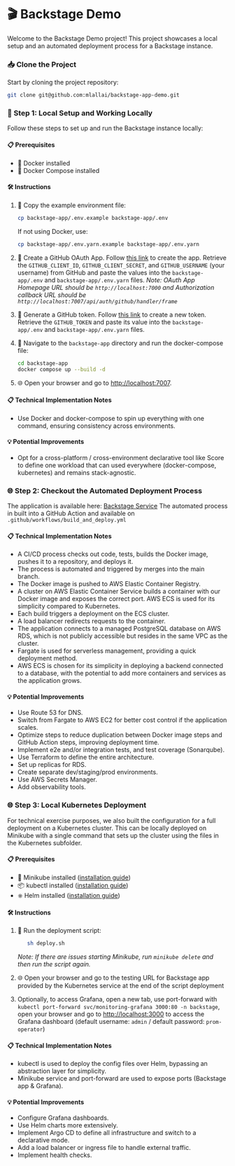 # 🎬 Backstage Demo

Welcome to the Backstage Demo project! This project showcases a local setup and an automated deployment process for a Backstage instance.

### 📥 Clone the Project

Start by cloning the project repository:

```sh
git clone git@github.com:mlallai/backstage-app-demo.git
```

### 🚀 Step 1: Local Setup and Working Locally

Follow these steps to set up and run the Backstage instance locally:

#### 📋 Prerequisites

- 🐳 Docker installed
- 🐳 Docker Compose installed

#### 🛠️ Instructions

1. 📄 Copy the example environment file:

   ```sh
   cp backstage-app/.env.example backstage-app/.env
   ```

   If not using Docker, use:

   ```sh
   cp backstage-app/.env.yarn.example backstage-app/.env.yarn
   ```

2. 🔑 Create a GitHub OAuth App. Follow [this link](https://github.com/settings/applications/new) to create the app. Retrieve the `GITHUB_CLIENT_ID`, `GITHUB_CLIENT_SECRET`, and `GITHUB_USERNAME` (your username) from GitHub and paste the values into the `backstage-app/.env` and `backstage-app/.env.yarn` files.
   _Note: OAuth App Homepage URL should be `http://localhost:7000` and Authorization callback URL should be `http://localhost:7007/api/auth/github/handler/frame`_

3. 🔑 Generate a GitHub token. Follow [this link](https://github.com/settings/tokens/new) to create a new token. Retrieve the `GITHUB_TOKEN` and paste its value into the `backstage-app/.env` and `backstage-app/.env.yarn` files.

4. 📂 Navigate to the `backstage-app` directory and run the docker-compose file:
   ```sh
   cd backstage-app
   docker compose up --build -d
   ```
5. 🌐 Open your browser and go to [http://localhost:7007](http://localhost:7007).

#### 📋 Technical Implementation Notes

- Use Docker and docker-compose to spin up everything with one command, ensuring consistency across environments.

#### 💡 Potential Improvements

- Opt for a cross-platform / cross-environment declarative tool like Score to define one workload that can used everywhere (docker-compose, kubernetes) and remains stack-agnostic.

### 🌐 Step 2: Checkout the Automated Deployment Process

The application is available here: [Backstage Service](http://backstage-service-3-lb-618052225.eu-west-3.elb.amazonaws.com/)
The automated process in built into a GitHub Action and available on `.github/workflows/build_and_deploy.yml`

#### 📋 Technical Implementation Notes

- A CI/CD process checks out code, tests, builds the Docker image, pushes it to a repository, and deploys it.
- The process is automated and triggered by merges into the main branch.
- The Docker image is pushed to AWS Elastic Container Registry.
- A cluster on AWS Elastic Container Service builds a container with our Docker image and exposes the correct port. AWS ECS is used for its simplicity compared to Kubernetes.
- Each build triggers a deployment on the ECS cluster.
- A load balancer redirects requests to the container.
- The application connects to a managed PostgreSQL database on AWS RDS, which is not publicly accessible but resides in the same VPC as the cluster.
- Fargate is used for serverless management, providing a quick deployment method.
- AWS ECS is chosen for its simplicity in deploying a backend connected to a database, with the potential to add more containers and services as the application grows.

#### 💡 Potential Improvements

- Use Route 53 for DNS.
- Switch from Fargate to AWS EC2 for better cost control if the application scales.
- Optimize steps to reduce duplication between Docker image steps and GitHub Action steps, improving deployment time.
- Implement e2e and/or integration tests, and test coverage (Sonarqube).
- Use Terraform to define the entire architecture.
- Set up replicas for RDS.
- Create separate dev/staging/prod environments.
- Use AWS Secrets Manager.
- Add observability tools.

### 🌐 Step 3: Local Kubernetes Deployment

For technical exercise purposes, we also built the configuration for a full deployment on a Kubernetes cluster. This can be locally deployed on Minikube with a single command that sets up the cluster using the files in the Kubernetes subfolder.

#### 📋 Prerequisites

- 🐳 Minikube installed ([installation guide](https://minikube.sigs.k8s.io/docs/start/))
- 📦 kubectl installed ([installation guide](https://kubernetes.io/docs/tasks/tools/install-kubectl/))
- ⎈ Helm installed ([installation guide](https://helm.sh/docs/intro/install/))

#### 🛠️ Instructions

1. 📜 Run the deployment script:

   ```sh
      sh deploy.sh
   ```

   _Note: If there are issues starting Minikube, run `minikube delete` and then run the script again._

2. 🌐 Open your browser and go to the testing URL for Backstage app provided by the Kubernetes service at the end of the script deployment

3. Optionally, to access Grafana, open a new tab, use port-forward with `kubectl port-forward svc/monitoring-grafana 3000:80 -n backstage`, open your browser and go to [http://localhost:3000](http://localhost:3000) to access the Grafana dashboard (default username: `admin` / default password: `prom-operator`)

#### 📋 Technical Implementation Notes

- kubectl is used to deploy the config files over Helm, bypassing an abstraction layer for simplicity.
- Minikube service and port-forward are used to expose ports (Backstage app & Grafana).

#### 💡 Potential Improvements

- Configure Grafana dashboards.
- Use Helm charts more extensively.
- Implement Argo CD to define all infrastructure and switch to a declarative mode.
- Add a load balancer or ingress file to handle external traffic.
- Implement health checks.
